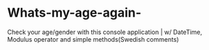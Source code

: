 # Whats-my-age-again-
Check your age/gender with this console application | w/ DateTime, Modulus operator and simple methods(Swedish comments)
